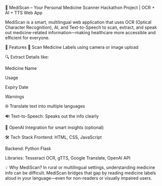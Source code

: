 🧠 MediScan – Your Personal Medicine Scanner
Hackathon Project | OCR + AI + TTS Web App

MediScan is a smart, multilingual web application that uses OCR (Optical Character Recognition), AI, and Text-to-Speech to scan, extract, and speak out medicine-related information—making healthcare more accessible and efficient for everyone.

🚀 Features
📸 Scan Medicine Labels using camera or image upload

🔍 Extract Details like:

Medicine Name

Usage

Expiry Date

Warnings

🌐 Translate text into multiple languages

🔊 Text-to-Speech: Speaks out the info clearly

🧠 OpenAI Integration for smart insights (optional)

🛠 Tech Stack
Frontend: HTML, CSS, JavaScript

Backend: Python Flask

Libraries: Tesseract OCR, gTTS, Google Translate, OpenAI API

💡 Why MediScan?
In rural or multilingual settings, understanding medicine info can be difficult. MediScan bridges that gap by reading medicine labels aloud in your language—even for non-readers or visually impaired users.


